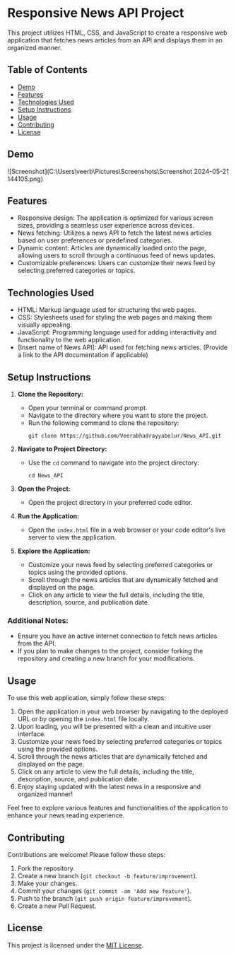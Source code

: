  # Responsive News API Project

This project utilizes HTML, CSS, and JavaScript to create a responsive web application that fetches news articles from an API and displays them in an organized manner.

## Table of Contents

- [Demo](#demo)
- [Features](#features)
- [Technologies Used](#technologies-used)
- [Setup Instructions](#setup-instructions)
- [Usage](#usage)
- [Contributing](#contributing)
- [License](#license)

## Demo
![Screenshot](C:\Users\veerb\Pictures\Screenshots\Screenshot 2024-05-21 144105.png)




## Features

- Responsive design: The application is optimized for various screen sizes, providing a seamless user experience across devices.
- News fetching: Utilizes a news API to fetch the latest news articles based on user preferences or predefined categories.
- Dynamic content: Articles are dynamically loaded onto the page, allowing users to scroll through a continuous feed of news updates.
- Customizable preferences: Users can customize their news feed by selecting preferred categories or topics.

## Technologies Used

- HTML: Markup language used for structuring the web pages.
- CSS: Stylesheets used for styling the web pages and making them visually appealing.
- JavaScript: Programming language used for adding interactivity and functionality to the web application.
- [Insert name of News API]: API used for fetching news articles. (Provide a link to the API documentation if applicable)

## Setup Instructions

1. **Clone the Repository:**
   - Open your terminal or command prompt.
   - Navigate to the directory where you want to store the project.
   - Run the following command to clone the repository:
     ```
     git clone https://github.com/Veerabhadrayyabelur/News_API.git
     ```

2. **Navigate to Project Directory:**
   - Use the `cd` command to navigate into the project directory:
     ```
     cd News_API
     ```

3. **Open the Project:**
   - Open the project directory in your preferred code editor.

4. **Run the Application:**
   - Open the `index.html` file in a web browser or your code editor's live server to view the application.

5. **Explore the Application:**
   - Customize your news feed by selecting preferred categories or topics using the provided options.
   - Scroll through the news articles that are dynamically fetched and displayed on the page.
   - Click on any article to view the full details, including the title, description, source, and publication date.

### Additional Notes:
- Ensure you have an active internet connection to fetch news articles from the API.
- If you plan to make changes to the project, consider forking the repository and creating a new branch for your modifications.


## Usage

To use this web application, simply follow these steps:

1. Open the application in your web browser by navigating to the deployed URL or by opening the `index.html` file locally.
2. Upon loading, you will be presented with a clean and intuitive user interface.
3. Customize your news feed by selecting preferred categories or topics using the provided options.
4. Scroll through the news articles that are dynamically fetched and displayed on the page.
5. Click on any article to view the full details, including the title, description, source, and publication date.
6. Enjoy staying updated with the latest news in a responsive and organized manner!

Feel free to explore various features and functionalities of the application to enhance your news reading experience.


## Contributing

Contributions are welcome! Please follow these steps:

1. Fork the repository.
2. Create a new branch (`git checkout -b feature/improvement`).
3. Make your changes.
4. Commit your changes (`git commit -am 'Add new feature'`).
5. Push to the branch (`git push origin feature/improvement`).
6. Create a new Pull Request.

## License

This project is licensed under the [MIT License](LICENSE).
